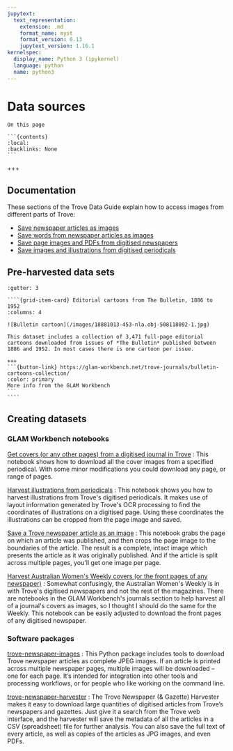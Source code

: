 ```yaml
---
jupytext:
  text_representation:
    extension: .md
    format_name: myst
    format_version: 0.13
    jupytext_version: 1.16.1
kernelspec:
  display_name: Python 3 (ipykernel)
  language: python
  name: python3
---
```


# Data sources


````{card}
On this page

```{contents}
:local:
:backlinks: None
```
````

+++

## Documentation

These sections of the Trove Data Guide explain how to access images from different parts of Trove:

- [Save newspaper articles as images](articles-as-images)
- [Save words from newspaper articles as images](words-as-images)
- [Save page images and PDFs from digitised newspapers](page-images-and-pdfs)
- [Save images and illustrations from digitised periodicals](digitised:periodicals:data:images)

## Pre-harvested data sets

`````{grid}
:gutter: 3

````{grid-item-card} Editorial cartoons from The Bulletin, 1886 to 1952
:columns: 4

![Bulletin cartoon](/images/18881013-453-nla.obj-508118092-1.jpg)

This dataset includes a collection of 3,471 full-page editorial cartoons downloaded from issues of *The Bulletin* published between 1886 and 1952. In most cases there is one cartoon per issue.

+++
```{button-link} https://glam-workbench.net/trove-journals/bulletin-cartoons-collection/
:color: primary
More info from the GLAM Workbench
```
````
`````

## Creating datasets

### GLAM Workbench notebooks

[Get covers (or any other pages) from a digitised journal in Trove](https://glam-workbench.net/trove-journals/get-covers-from-digitised-journal/)
: This notebook shows how to download all the cover images from a specified periodical. With some minor modifications you could download any page, or range of pages.  

[Harvest illustrations from periodicals](https://glam-workbench.net/trove-journals/harvest-illustrations-from-periodicals/)
: This notebook shows you how to harvest illustrations from Trove's digitised periodicals. It makes use of layout information generated by Trove's OCR processing to find the coordinates of illustrations on a digitised page. Using these coordinates the illustrations can be cropped from the page image and saved.

[Save a Trove newspaper article as an image](https://glam-workbench.net/trove-newspapers/Save-Trove-newspaper-article-as-image/)
: This notebook grabs the page on which an article was published, and then crops the page image to the boundaries of the article. The result is a complete, intact image which presents the article as it was originally published. And if the article is split across multiple pages, you'll get one image per page.

[Harvest Australian Women's Weekly covers (or the front pages of any newspaper)](https://glam-workbench.net/trove-newspapers/harvest-aww-covers-and-newspaper-front-pages/)
: Somewhat confusingly, the Australian Women's Weekly is in with Trove's digitised newspapers and not the rest of the magazines. There are notebooks in the GLAM Workbench's journals section to help harvest all of a journal's covers as images, so I thought I should do the same for the Weekly. This notebook can be easily adjusted to download the front pages of any digitised newspaper.

### Software packages

[trove-newspaper-images](https://wragge.github.io/trove_newspaper_images/)
: This Python package includes tools to download Trove newspaper articles as complete JPEG images. If an article is printed across multiple newspaper pages, multiple images will be downloaded – one for each page. It’s intended for integration into other tools and processing workflows, or for people who like working on the command line.

[trove-newspaper-harvester](https://wragge.github.io/trove-newspaper-harvester/)
: The Trove Newspaper (& Gazette) Harvester makes it easy to download large quantities of digitised articles from Trove’s newspapers and gazettes. Just give it a search from the Trove web interface, and the harvester will save the metadata of all the articles in a CSV (spreadsheet) file for further analysis. You can also save the full text of every article, as well as copies of the articles as JPG images, and even PDFs. 

```{code-cell} ipython3

```
